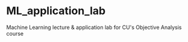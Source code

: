 # ML_application_lab
Machine Learning lecture &amp; application lab for CU's Objective Analysis course
